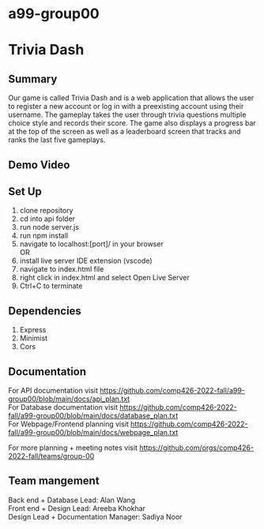 # a99-group00



# Trivia Dash

## Summary 

Our game is called Trivia Dash and is a web application that allows the user to register a new account or log in with a preexisting account using their username. The gameplay takes the user through trivia questions multiple choice style and records their score. The game also displays a progress bar at the top of the screen as well as a leaderboard screen that tracks and ranks the last five gameplays. 

## Demo Video

## Set Up

1. clone repository 
2. cd into api folder
3. run node server.js
4. run npm install
5. navigate to localhost:[port]/ in your browser<br>
OR <br>
6. install live server IDE extension (vscode)
7. navigate to index.html file
8. right click in index.html and select Open Live Server
9. Ctrl+C to terminate

## Dependencies
1. Express <br>
2. Minimist <br>
3. Cors <br>

## Documentation
For API documentation visit https://github.com/comp426-2022-fall/a99-group00/blob/main/docs/api_plan.txt<br>
For Database documentation visit https://github.com/comp426-2022-fall/a99-group00/blob/main/docs/database_plan.txt<br>
For Webpage/Frontend planning visit https://github.com/comp426-2022-fall/a99-group00/blob/main/docs/webpage_plan.txt

For more planning + meeting notes visit https://github.com/orgs/comp426-2022-fall/teams/group-00

## Team mangement
Back end + Database Lead: Alan Wang <br>
Front end + Design Lead: Areeba Khokhar <br>
Design Lead + Documentation Manager: Sadiya Noor

